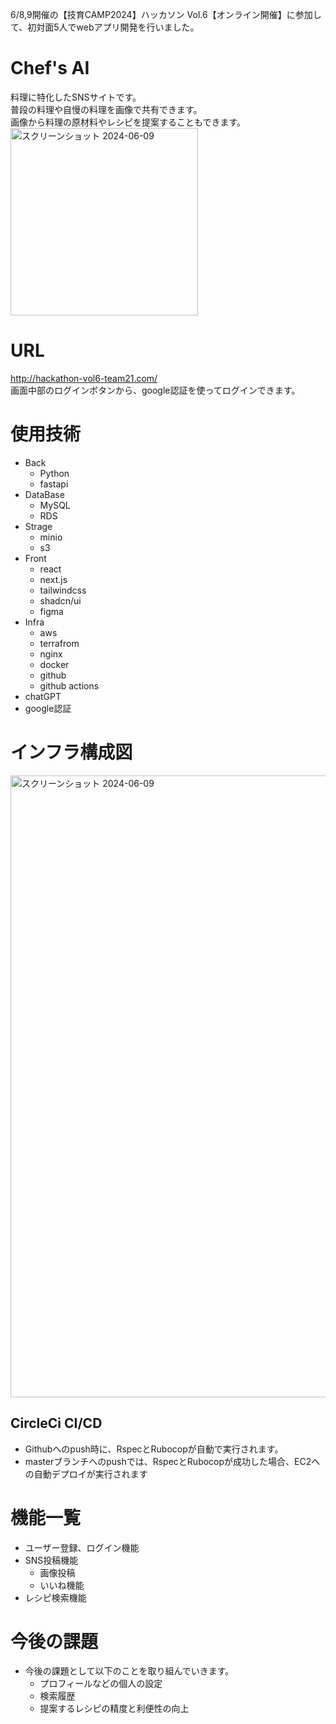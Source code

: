 6/8,9開催の【技育CAMP2024】ハッカソン Vol.6【オンライン開催】に参加して、初対面5人でwebアプリ開発を行いました。
# Chef's AI
 料理に特化したSNSサイトです。<br >
 普段の料理や自慢の料理を画像で共有できます。 <br >
 画像から料理の原材料やレシピを提案することもできます。<br >
 <img width="300" alt="スクリーンショット 2024-06-09" src="image/icon.png"><br >
 

# URL
http://hackathon-vol6-team21.com/ <br >
画面中部のログインボタンから、google認証を使ってログインできます。

# 使用技術
- Back
  - Python
  - fastapi
- DataBase
  - MySQL
  - RDS
- Strage
  - minio
  - s3
- Front
  - react
  - next.js
  - tailwindcss
  - shadcn/ui
  - figma
- Infra
  - aws
  - terrafrom
  - nginx
  - docker
  - github
  - github actions
- chatGPT
- google認証

# インフラ構成図
<img width="995" alt="スクリーンショット 2024-06-09" src="image/infra.png">

## CircleCi CI/CD
- Githubへのpush時に、RspecとRubocopが自動で実行されます。
- masterブランチへのpushでは、RspecとRubocopが成功した場合、EC2への自動デプロイが実行されます

# 機能一覧
- ユーザー登録、ログイン機能
- SNS投稿機能
  - 画像投稿
  - いいね機能
- レシピ検索機能

# 今後の課題
- 今後の課題として以下のことを取り組んでいきます。
  - プロフィールなどの個人の設定
  - 検索履歴
  - 提案するレシピの精度と利便性の向上
